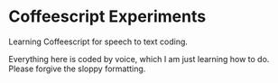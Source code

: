 Coffeescript Experiments
========================

Learning Coffeescript for speech to text coding.

Everything here is coded by voice, which I am just learning how to do. Please forgive the sloppy formatting.
